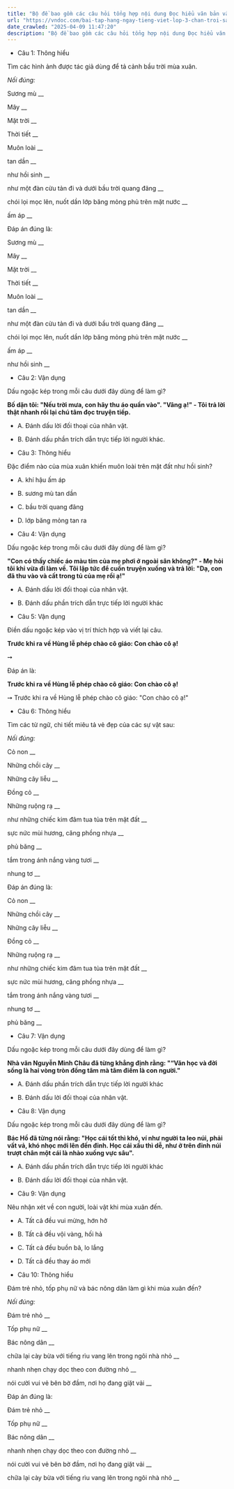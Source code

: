 ```yaml
---
title: "Bộ đề bao gồm các câu hỏi tổng hợp nội dung Đọc hiểu văn bản và Luyện từ và câu được học ở Tuần 26 trong chương trình Tiếng Việt lớp 3 Tập 2 Chân trời sáng tạo."
url: "https://vndoc.com/bai-tap-hang-ngay-tieng-viet-lop-3-chan-troi-sang-tao-tuan-26-thu-4-337164"
date_crawled: "2025-04-09 11:47:20"
description: "Bộ đề bao gồm các câu hỏi tổng hợp nội dung Đọc hiểu văn bản và Luyện từ và câu được học ở Tuần 26 trong chương trình Tiếng Việt lớp 3 Tập 2 Chân trời sáng tạo."
---
```


* Câu 1:  Thông hiểu

Tìm các hình ảnh được tác giả dùng để tả cảnh bầu trời mùa xuân.

_Nối đúng:_

Sương mù  __

Mây __

Mặt trời __

Thời tiết __

Muôn loài __

tan dần __

như hồi sinh __

như một đàn cừu tản đi và dưới bầu trời quang đãng __

chói lọi mọc lên, nuốt dần lớp băng mỏng phủ trên mặt nước __

ấm áp __

Đáp án đúng là:

Sương mù __

Mây __

Mặt trời __

Thời tiết __

Muôn loài __

tan dần __

như một đàn cừu tản đi và dưới bầu trời quang đãng __

chói lọi mọc lên, nuốt dần lớp băng mỏng phủ trên mặt nước __

ấm áp __

như hồi sinh __

* Câu 2: Vận dụng

Dấu ngoặc kép trong mỗi câu dưới đây dùng để làm gì?

**Bố dặn tôi: "Nếu trời mưa, con hãy thu áo quần vào". "Vâng ạ!" - Tôi trả lời thật nhanh rồi lại chú tâm đọc truyện tiếp.**

  * A. Đánh dấu lời đối thoại của nhân vật. 
  * B. Đánh dấu phần trích dẫn trực tiếp lời người khác. 



* Câu 3:  Thông hiểu

Đặc điểm nào của mùa xuân khiến muôn loài trên mặt đất như hồi sinh?

  * A. khí hậu ấm áp 
  * B. sương mù tan dần 
  * C. bầu trời quang đãng 
  * D. lớp băng mỏng tan ra 



* Câu 4:  Vận dụng

Dấu ngoặc kép trong mỗi câu dưới đây dùng để làm gì?

**"Con có thấy chiếc áo màu tím của mẹ phơi ở ngoài sân không?" - Mẹ hỏi tôi khi vừa đi làm về. Tôi lập tức để cuốn truyện xuống và trả lời: "Dạ, con đã thu vào và cất trong tủ của mẹ rồi ạ!"**

  * A. Đánh dấu lời đối thoại của nhân vật. 
  * B. Đánh dấu phần trích dẫn trực tiếp lời người khác 



* Câu 5:  Vận dụng

Điền dấu ngoặc kép vào vị trí thích hợp và viết lại câu.

**Trước khi ra về Hùng lễ phép chào cô giáo: Con chào cô ạ!**

➙ 

Đáp án là:

**Trước khi ra về Hùng lễ phép chào cô giáo: Con chào cô ạ!**

➙ Trước khi ra về Hùng lễ phép chào cô giáo: "Con chào cô ạ!"

* Câu 6:  Thông hiểu

Tìm các từ ngữ, chi tiết miêu tả vẻ đẹp của các sự vật sau:

_Nối đúng:_

Cỏ non  __

Những chồi cây __

Những cây liễu __

Đồng cỏ __

Những ruộng rạ __

như những chiếc kim đâm tua tủa trên mặt đất __

sực nức mùi hương, căng phồng nhựa __

phủ băng __

tắm trong ánh nắng vàng tươi __

nhung tơ __

Đáp án đúng là:

Cỏ non __

Những chồi cây __

Những cây liễu __

Đồng cỏ __

Những ruộng rạ __

như những chiếc kim đâm tua tủa trên mặt đất __

sực nức mùi hương, căng phồng nhựa __

tắm trong ánh nắng vàng tươi __

nhung tơ __

phủ băng __

* Câu 7: Vận dụng

Dấu ngoặc kép trong mỗi câu dưới đây dùng để làm gì?

**Nhà văn Nguyễn Minh Châu đã từng khẳng định rằng: "“Văn học và đời sống là hai vòng tròn đồng tâm mà tâm điểm là con người."**

  * A. Đánh dấu phần trích dẫn trực tiếp lời người khác 
  * B. Đánh dấu lời đối thoại của nhân vật. 



* Câu 8:  Vận dụng

Dấu ngoặc kép trong mỗi câu dưới đây dùng để làm gì?

**Bác Hồ đã từng nói rằng: "Học cái tốt thì khó, ví như người ta leo núi, phải vất vả, khó nhọc mới lên đến đỉnh. Học cái xấu thì dễ, như ở trên đỉnh núi trượt chân một cái là nhào xuống vực sâu".**

  * A. Đánh dấu phần trích dẫn trực tiếp lời người khác 
  * B. Đánh dấu lời đối thoại của nhân vật. 



* Câu 9:  Vận dụng

Nêu nhận xét về con người, loài vật khi mùa xuân đến.

  * A. Tất cả đều vui mừng, hớn hở 
  * B. Tất cả đều vội vàng, hối hả 
  * C. Tất cả đều buồn bã, lo lắng 
  * D. Tất cả đều thay áo mới 



* Câu 10:  Thông hiểu

Đám trẻ nhỏ, tốp phụ nữ và bác nông dân làm gì khi mùa xuân đến?

_Nối đúng:_

Đám trẻ nhỏ  __

Tốp phụ nữ __

Bác nông dân __

chữa lại cày bừa với tiếng rìu vang lên trong ngôi nhà nhỏ __

nhanh nhẹn chạy dọc theo con đường nhỏ __

nói cười vui vẻ bên bờ đầm, nơi họ đang giặt vải __

Đáp án đúng là:

Đám trẻ nhỏ __

Tốp phụ nữ __

Bác nông dân __

nhanh nhẹn chạy dọc theo con đường nhỏ __

nói cười vui vẻ bên bờ đầm, nơi họ đang giặt vải __

chữa lại cày bừa với tiếng rìu vang lên trong ngôi nhà nhỏ __
